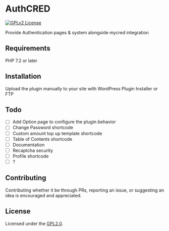 # AuthCRED

[![GPLv2 License](https://img.shields.io/badge/License-GPL%20v2-yellow.svg)](https://opensource.org/licenses/)

Provide Authentication pages & system alongside mycred integration

## Requirements

PHP 7.2 or later

## Installation

Upload the plugin manually to your site with WordPress Plugin Installer or FTP
    
## Todo

- [ ]  Add Option page to configure the plugin behavior
- [ ]  Change Password shortcode
- [ ]  Custom amount top up template shortcode
- [ ]  Table of Contents shortcode
- [ ]  Documentation
- [ ]  Recaptcha security
- [ ]  Profile shortcode
- [ ]  ?

## Contributing

Contributing whether it be through PRs, reporting an issue, or suggesting an idea is encouraged and appreciated.

## License

Licensed under the [GPL2.0](https://github.com/iniznet/authcred/blob/master/LICENSE).